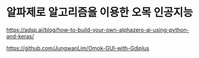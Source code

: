 # 알파제로 알고리즘을 이용한 오목 인공지능


https://adsp.ai/blog/how-to-build-your-own-alphazero-ai-using-python-and-keras/

https://github.com/JungwanLim/Omok-GUI-with-Gdiplus
